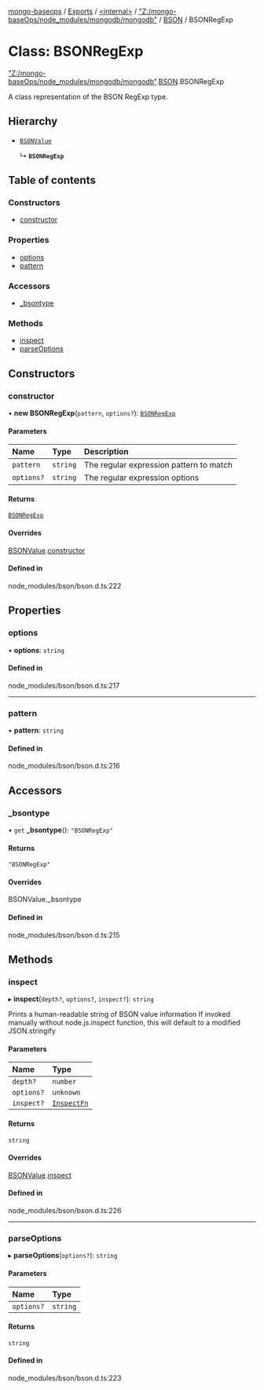 [mongo-baseops](../README.md) / [Exports](../modules.md) / [\<internal\>](../modules/internal_.md) / ["Z:/mongo-baseOps/node\_modules/mongodb/mongodb"](../modules/internal_._Z__mongo_baseOps_node_modules_mongodb_mongodb_.md) / [BSON](../modules/internal_._Z__mongo_baseOps_node_modules_mongodb_mongodb_.BSON.md) / BSONRegExp

# Class: BSONRegExp

["Z:/mongo-baseOps/node\_modules/mongodb/mongodb"](../modules/internal_._Z__mongo_baseOps_node_modules_mongodb_mongodb_.md).[BSON](../modules/internal_._Z__mongo_baseOps_node_modules_mongodb_mongodb_.BSON.md).BSONRegExp

A class representation of the BSON RegExp type.

## Hierarchy

- [`BSONValue`](internal_._Z__mongo_baseOps_node_modules_mongodb_mongodb_.BSON.BSONValue.md)

  ↳ **`BSONRegExp`**

## Table of contents

### Constructors

- [constructor](internal_._Z__mongo_baseOps_node_modules_mongodb_mongodb_.BSON.BSONRegExp.md#constructor)

### Properties

- [options](internal_._Z__mongo_baseOps_node_modules_mongodb_mongodb_.BSON.BSONRegExp.md#options)
- [pattern](internal_._Z__mongo_baseOps_node_modules_mongodb_mongodb_.BSON.BSONRegExp.md#pattern)

### Accessors

- [\_bsontype](internal_._Z__mongo_baseOps_node_modules_mongodb_mongodb_.BSON.BSONRegExp.md#_bsontype)

### Methods

- [inspect](internal_._Z__mongo_baseOps_node_modules_mongodb_mongodb_.BSON.BSONRegExp.md#inspect)
- [parseOptions](internal_._Z__mongo_baseOps_node_modules_mongodb_mongodb_.BSON.BSONRegExp.md#parseoptions)

## Constructors

### constructor

• **new BSONRegExp**(`pattern`, `options?`): [`BSONRegExp`](internal_._Z__mongo_baseOps_node_modules_mongodb_mongodb_.BSON.BSONRegExp.md)

#### Parameters

| Name | Type | Description |
| :------ | :------ | :------ |
| `pattern` | `string` | The regular expression pattern to match |
| `options?` | `string` | The regular expression options |

#### Returns

[`BSONRegExp`](internal_._Z__mongo_baseOps_node_modules_mongodb_mongodb_.BSON.BSONRegExp.md)

#### Overrides

[BSONValue](internal_._Z__mongo_baseOps_node_modules_mongodb_mongodb_.BSON.BSONValue.md).[constructor](internal_._Z__mongo_baseOps_node_modules_mongodb_mongodb_.BSON.BSONValue.md#constructor)

#### Defined in

node_modules/bson/bson.d.ts:222

## Properties

### options

• **options**: `string`

#### Defined in

node_modules/bson/bson.d.ts:217

___

### pattern

• **pattern**: `string`

#### Defined in

node_modules/bson/bson.d.ts:216

## Accessors

### \_bsontype

• `get` **_bsontype**(): ``"BSONRegExp"``

#### Returns

``"BSONRegExp"``

#### Overrides

BSONValue.\_bsontype

#### Defined in

node_modules/bson/bson.d.ts:215

## Methods

### inspect

▸ **inspect**(`depth?`, `options?`, `inspect?`): `string`

Prints a human-readable string of BSON value information
If invoked manually without node.js.inspect function, this will default to a modified JSON.stringify

#### Parameters

| Name | Type |
| :------ | :------ |
| `depth?` | `number` |
| `options?` | `unknown` |
| `inspect?` | [`InspectFn`](../modules/internal_.md#inspectfn) |

#### Returns

`string`

#### Overrides

[BSONValue](internal_._Z__mongo_baseOps_node_modules_mongodb_mongodb_.BSON.BSONValue.md).[inspect](internal_._Z__mongo_baseOps_node_modules_mongodb_mongodb_.BSON.BSONValue.md#inspect)

#### Defined in

node_modules/bson/bson.d.ts:226

___

### parseOptions

▸ **parseOptions**(`options?`): `string`

#### Parameters

| Name | Type |
| :------ | :------ |
| `options?` | `string` |

#### Returns

`string`

#### Defined in

node_modules/bson/bson.d.ts:223

